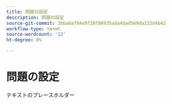 ```yaml
---
title: 問題の設定
description: 問題の設定
source-git-commit: 3bba6af04e9f28f00935ada4dad569da232d4b42
workflow-type: tm+mt
source-wordcount: '12'
ht-degree: 0%

---
```


# 問題の設定

テキストのプレースホルダー